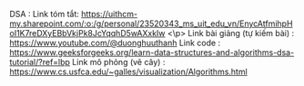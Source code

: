 DSA :
Link tóm tắt: https://uithcm-my.sharepoint.com/:o:/g/personal/23520343_ms_uit_edu_vn/EnycAtfmihpHoI1K7reDXyEBbVkjPk8JcYqqhD5wAXxkIw <\p>
Link bài giảng (tự kiếm bài) : https://www.youtube.com/@duonghuuthanh
Link code : https://www.geeksforgeeks.org/learn-data-structures-and-algorithms-dsa-tutorial/?ref=lbp
Link mô phỏng (vẽ cây) : https://www.cs.usfca.edu/~galles/visualization/Algorithms.html
